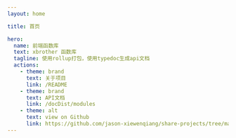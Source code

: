 ```yaml
---
layout: home

title: 首页

hero:
  name: 前端函数库
  text: xbrother 函数库
  tagline: 使用rollup打包，使用typedoc生成api文档
  actions:
    - theme: brand
      text: 关于项目
      link: /README
    - theme: brand
      text: API文档
      link: /docDist/modules
    - theme: alt
      text: view on Github
      link: https://github.com/jason-xiewenqiang/share-projects/tree/main/xbro-utils
---
```

